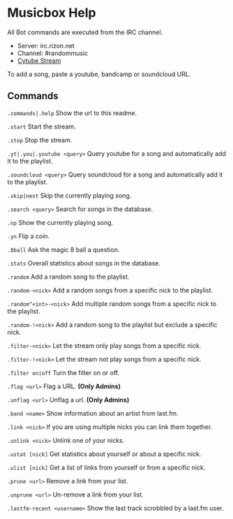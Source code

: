 # Musicbox Help

All Bot commands are executed from the IRC channel.

* Server: irc.rizon.net
* Channel: #randommusic
* [Cytube Stream](https://cytu.be/r/MusicBox)

To add a song, paste a youtube, bandcamp or soundcloud URL.

## Commands

`.commands|.help` Show the url to this readme.

`.start` Start the stream.

`.stop` Stop the stream.

`.yt|.you|.youtube <query>` Query youtube for a song and automatically add it to the playlist.

`.soundcloud <query>` Query soundcloud for a song and automatically add it to the playlist.

`.skip|next` Skip the currently playing song.

`.search <query>` Search for songs in the database.

`.np` Show the currently playing song.

`.yn` Flip a coin.

`.8ball` Ask the magic 8 ball a question.

`.stats` Overall statistics about songs in the database.

`.random` Add a random song to the playlist.

`.random-<nick>` Add a random songs from a specific nick to the playlist.

`.random^<int>-<nick>` Add multiple random songs from a specific nick to the playlist.

`.random-!<nick>` Add a random song to the playlist but exclude a specific nick.

`.filter-<nick>` Let the stream only play songs from a specific nick.

`.filter-!<nick>` Let the stream not play songs from a specific nick.

`.filter on|off` Turn the filter on or off.

`.flag <url>` Flag a URL. **(Only Admins)**

`.unflag <url>` Unflag a url. **(Only Admins)**

`.band <name>` Show information about an artist from last.fm.

`.link <nick>` If you are using multiple nicks you can link them together.

`.unlink <nick>` Unlink one of your nicks.

`.ustat [nick]` Get statistics about yourself or about a specific nick.

`.ulist [nick]` Get a list of links from yourself or from a specific nick.

`.prune <url>` Remove a link from your list.

`.unprune <url>` Un-remove a link from your list.

`.lastfm-recent <username>` Show the last track scrobbled by a last.fm user.
